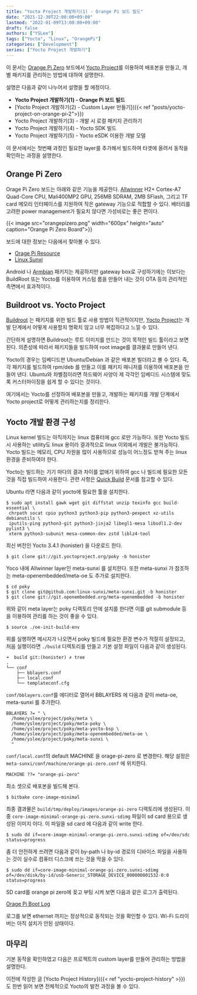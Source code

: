 ```yaml
---
title: "Yocto Project 개발하기(1) - Orange Pi 보드 빌드"
date: "2021-12-30T22:00:00+09:00"
lastmod: "2022-01-09T13:00:00+09:00"
draft: false
authors: ["YSLee"]
tags: ["Yocto", "Linux", "OrangePi"]
categories: ["Development"]
series: ["Yocto Project 개발하기"]
---
```


이 문서는 [Orange Pi Zero](http://www.orangepi.org/orangepizero/) 보드에서 [Yocto Project](https://www.yoctoproject.org/)를 이용하여 배포본을 만들고, 개별 패키지를 관리하는 방법에 대하여 설명한다.

설명은 다음과 같이 나누어서 설명을 할 에정이다.

- **Yocto Project 개발하기(1) - Orange Pi 보드 빌드**
- [Yocto Project 개발하기(2) - Custom Layer 만들기]({{< ref "posts/yocto-project-on-orange-pi-2">}})
- Yocto Project 개발하기(3) - 개발 시 로컬 패키지 관리하기
- Yocto Project 개발하기(4) - Yocto SDK 빌드
- Yocto Project 개발하기(5) - Yocto eSDK 이용한 개발 모델

이 문서에서는 첫번째 과정인 필요한 layer를 추가해서 빌드하여 타겟에 올려서 동작을 확인하는 과정을 설명한다.

## Orange Pi Zero

Orage Pi Zero 보드는 아래와 같은 기능을 제공한다. [Allwinner](https://www.allwinnertech.com/) H2+ Cortex-A7 Quad-Core CPU, Mali400MP2 GPU, 256MB SDRAM, 2MB SFlash, 그리고 TF card 메모리 인터페이스를 지원하여 작은 gateway 기능으로 적합할 수 있다. 배터리를 고려한 power management가 필요치 않다면 가성비로는 좋은 편이다.

{{< image src="orangepizero.png" width="600px" height="auto" caption="Orange Pi Zero Board">}}

보드에 대한 정보는 다음에서 찾아볼 수 있다.

- [Orage Pi Resource](http://www.orangepi.org/downloadresources/)
- [Linux Sunxi](https://linux-sunxi.org/H3#Variants)

Android 나 [Armbian](https://www.armbian.com/) 패키지는 제공하지만 gateway box로 구성하기에는 이보다는 BuildRoot 또는 Yocto를 이용하여 커스텀 롬을 만들어 내는 것이 OTA 등의 관리적인 측면에서 효과적이다.

## Buildroot vs. Yocto Project

[Buildroot](https://buildroot.org/) 는 패키지를 위한 빌드 툴로 사용 방법이 직관적이지만, [Yocto Project](https://www.yoctoproject.org/)는 개발 단계에서 어떻게 사용할지 명확치 않고 너무 복잡하다고 느낄 수 있다.

간단하게 설명하면 Buildroot는 루트 이미지를 만드는 것이 목적인 빌드 툴이라고 보면 된다. 의존성에 따라서 패키지들을 빌드하여 root image를 결과물로 만들어 낸다.

Yocto의 경우는 임베디드판 Ubuntu/Debian 과 같은 배포본 빌더라고 볼 수 있다. 즉, 각 패키지를 빌드하여 rpm/deb 를 만들고 이를 패키지 매니저를 이용하여 배포본을 만들어 낸다.
Ubuntu와 차별점이라면 하드웨어 사양이 제 각각인 임베디드 시스템에 맞도록 커스터마이징을 쉽게 할 수 있다는 것이다.

여기에서는 Yocto를 선정하여 배포본을 만들고, 개발하는 패키지를 개발 단계에서 Yocto project로 어떻게 관리하는지를 정리한다.

## Yocto 개발 환경 구성

Linux kernel 빌드는 아직까지는 linux 컴퓨터에 gcc 로만 가능하다. 또한 Yocto 빌드 시 사용하는 utility도 linux 용이라 결과적으로 linux 이외에서 개발은 불가능하다.
Yocto 빌드는 메모리, CPU 자원을 많이 사용하므로 성능이 어느정도 받쳐 주는 linux 환경을 준비하여야 한다.

Yocto는 빌드하는 기기 마다의 결과 차이를 없애기 위하여 gcc 나 빌드에 필요한 모든 것을 직접 빌드하여 사용한다. 관련 사항은 [Quick Build](https://docs.yoctoproject.org/brief-yoctoprojectqs/index.html#compatible-linux-distribution) 문서를 참고할 수 있다.

Ubuntu 라면 다음과 같이 yocto에 필요한 툴을 설치한다.

```shell
$ sudo apt install gawk wget git diffstat unzip texinfo gcc build-essential \
 chrpath socat cpio python3 python3-pip python3-pexpect xz-utils debianutils \
 iputils-ping python3-git python3-jinja2 libegl1-mesa libsdl1.2-dev pylint3 \
 xterm python3-subunit mesa-common-dev zstd liblz4-tool
```

최신 버전인 Yocto 3.4.1 (honister) 을 다운로드 한다.

```shell
$ git clone git://git.yoctoproject.org/poky -b honister
```

Yoco 내에 Allwinner layer인 meta-sunxi 를 설치한다. 또한 meta-sunxi 가 참조하는 meta-openembedded/meta-oe 도 추가로 설치한다.

```shell
$ cd poky
$ git clone git@github.com:linux-sunxi/meta-sunxi.git -b honister
$ git clone git://git.openembedded.org/meta-openembedded -b honister
```

위와 같이 meta layer는 poky 디렉토리 안에 설치를 한다면 이를 git submodule 등을 이용하여 관리를 하는 것이 좋을 수 있다.

```shell
$ source ./oe-init-build-env
```

위를 실행하면 메시지가 나오면서 poky 빌드에 필요한 환경 변수가 적절히 설정되고, 처음 실행이라면 `./build` 디렉토리를 만들고 기본 설정 파일이 다음과 같이 생성된다.

```shell
➜  build git:(honister) ✗ tree
.
└── conf
    ├── bblayers.conf
    ├── local.conf
    └── templateconf.cfg
```

`conf/bblayers.conf`를 에디터로 열어서 BBLAYERS 에 다음과 같이 meta-oe, meta-sunxi 를 추가한다.

```
BBLAYERS ?= " \
  /home/yslee/project/poky/meta \
  /home/yslee/project/poky/meta-poky \
  /home/yslee/project/poky/meta-yocto-bsp \
  /home/yslee/project/poky/meta-openembedded/meta-oe \
  /home/yslee/project/poky/meta-sunxi \
  "
```

`conf/local.conf`의 default MACHINE 을 orage-pi-zero 로 변경한다. 해당 설정은 `meta-sunxi/conf/machine/orange-pi-zero.conf` 에 위치한다.

```
MACHINE ??= "orange-pi-zero"
```

최소 셋으로 배포본을 빌드해 본다.

```shell
$ bitbake core-image-minimal
```

최종 결과물은 `build/tmp/deploy/images/orange-pi-zero` 디렉토리에 생성된다. 이 중 `core-image-minimal-orange-pi-zero.sunxi-sdimg` 파일이 sd card 용으로 생성된 이미지 이다.
이 파일을 sd card 에 다음과 같이 write 한다.

```shell
$ sudo dd if=core-image-minimal-orange-pi-zero.sunxi-sdimg of=/dev/sdc status=progress
```

좀 더 안전하게 쓰려면 다음과 같이 by-path 나 by-id 경로의 디바이스 파일을 사용하는 것이 실수로 컴퓨터 디스크에 쓰는 것을 막을 수 있다.

```shell
$ sudo dd if=core-image-minimal-orange-pi-zero.sunxi-sdimg of=/dev/disk/by-id/usb-Generic_STORAGE_DEVICE_000000001532-0:0 status=progress
```

SD card를 orange pi zero에 꽂고 부팅 시켜 보면 다음과 같은 로그가 출력된다.

[Orage Pi Boot Log](orange-pi-boot.log)

로그를 보면 ethernet 까지는 정상적으로 동작되는 것을 확인할 수 있다.
Wi-Fi 드라이버는 아직 설치가 안된 상태이다.

## 마무리

기본 동작을 확인하였고 다음은 프로젝트의 custom layer를 만들어 관리하는 방법을 설명한다.

이전에 작성한 글 [Yocto Project History]({{< ref "yocto-project-history" >}}) 도 한번 읽어 보면 전체적으로 Yocto의 발전 과정을 볼 수 있다.
